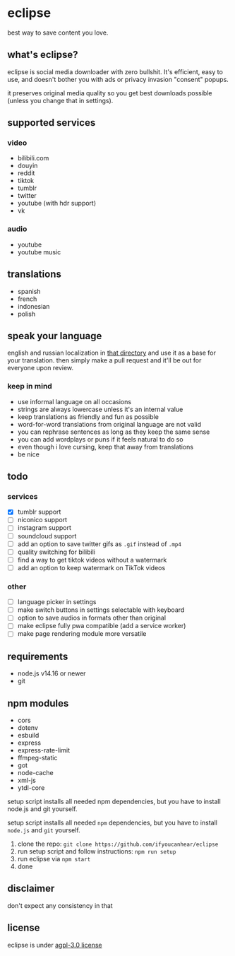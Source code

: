# eclipse

best way to save content you love.

## what's eclipse?

eclipse is social media downloader with zero bullshit. It's efficient, easy to use, and doesn't bother you with ads or privacy invasion "consent" popups.

it preserves original media quality so you get best downloads possible (unless you change that in settings).

## supported services

### video

- bilibili.com
- douyin
- reddit
- tiktok
- tumblr
- twitter
- youtube (with hdr support)
- vk

### audio

- youtube
- youtube music

## translations

- spanish
- french
- indonesian
- polish

## speak your language

english and russian localization in [that directory](https://github.com/ifyoucanhear/eclipse/tree/current/src/localization/languages) and use it as a base for your translation. then simply make a pull request and it'll be out for everyone upon review.

### keep in mind

- use informal language on all occasions
- strings are always lowercase unless it's an internal value
- keep translations as friendly and fun as possible
- word-for-word translations from original language are not valid
- you can rephrase sentences as long as they keep the same sense
- you can add wordplays or puns if it feels natural to do so
- even though i love cursing, keep that away from translations
- be nice

## todo

### services

- [x] tumblr support
- [ ] niconico support
- [ ] instagram support
- [ ] soundcloud support
- [ ] add an option to save twitter gifs as `.gif` instead of `.mp4`
- [ ] quality switching for bilibili
- [ ] find a way to get tiktok videos without a watermark
- [ ] add an option to keep watermark on TikTok videos

### other

- [ ] language picker in settings
- [ ] make switch buttons in settings selectable with keyboard
- [ ] option to save audios in formats other than original
- [ ] make eclipse fully pwa compatible (add a service worker)
- [ ] make page rendering module more versatile

## requirements

- node.js v14.16 or newer
- git

## npm modules

- cors
- dotenv
- esbuild
- express
- express-rate-limit
- ffmpeg-static
- got
- node-cache
- xml-js
- ytdl-core

setup script installs all needed npm dependencies, but you have to install node.js and git yourself.

setup script installs all needed `npm` dependencies, but you have to install `node.js` and `git` yourself.

1. clone the repo: `git clone https://github.com/ifyoucanhear/eclipse`
2. run setup script and follow instructions: `npm run setup`
3. run eclipse via `npm start`
4. done

## disclaimer

don't expect any consistency in that

## license

eclipse is under [agpl-3.0 license](https://github.com/ifyoucanhear/eclipse/LICENSE)
